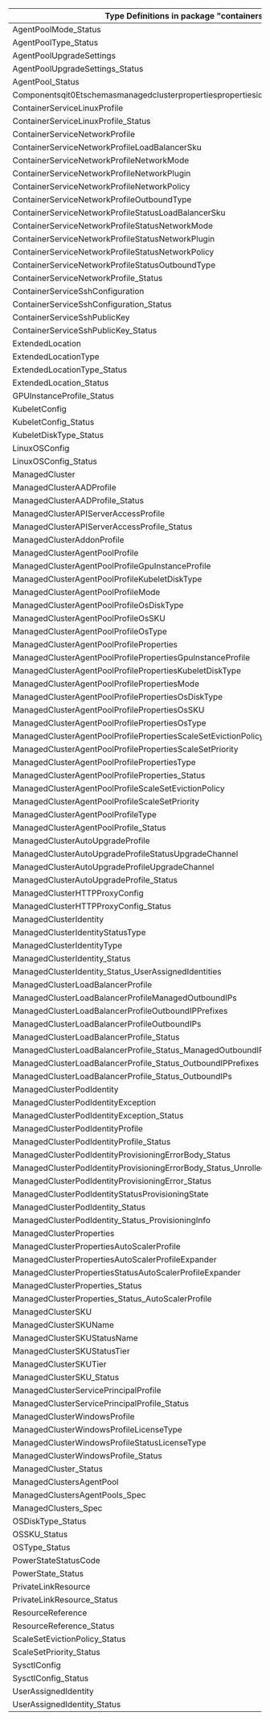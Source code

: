 | Type Definitions in package "containerservice"                                               | v1alpha1api20210501 | v1beta20210501 |
|----------------------------------------------------------------------------------------------|---------------------|----------------|
| AgentPoolMode_Status                                                                         | v1alpha1api20210501 | v1beta20210501 |
| AgentPoolType_Status                                                                         | v1alpha1api20210501 | v1beta20210501 |
| AgentPoolUpgradeSettings                                                                     | v1alpha1api20210501 | v1beta20210501 |
| AgentPoolUpgradeSettings_Status                                                              | v1alpha1api20210501 | v1beta20210501 |
| AgentPool_Status                                                                             | v1alpha1api20210501 | v1beta20210501 |
| Componentsqit0Etschemasmanagedclusterpropertiespropertiesidentityprofileadditionalproperties | v1alpha1api20210501 | v1beta20210501 |
| ContainerServiceLinuxProfile                                                                 | v1alpha1api20210501 | v1beta20210501 |
| ContainerServiceLinuxProfile_Status                                                          | v1alpha1api20210501 | v1beta20210501 |
| ContainerServiceNetworkProfile                                                               | v1alpha1api20210501 | v1beta20210501 |
| ContainerServiceNetworkProfileLoadBalancerSku                                                | v1alpha1api20210501 | v1beta20210501 |
| ContainerServiceNetworkProfileNetworkMode                                                    | v1alpha1api20210501 | v1beta20210501 |
| ContainerServiceNetworkProfileNetworkPlugin                                                  | v1alpha1api20210501 | v1beta20210501 |
| ContainerServiceNetworkProfileNetworkPolicy                                                  | v1alpha1api20210501 | v1beta20210501 |
| ContainerServiceNetworkProfileOutboundType                                                   | v1alpha1api20210501 | v1beta20210501 |
| ContainerServiceNetworkProfileStatusLoadBalancerSku                                          | v1alpha1api20210501 | v1beta20210501 |
| ContainerServiceNetworkProfileStatusNetworkMode                                              | v1alpha1api20210501 | v1beta20210501 |
| ContainerServiceNetworkProfileStatusNetworkPlugin                                            | v1alpha1api20210501 | v1beta20210501 |
| ContainerServiceNetworkProfileStatusNetworkPolicy                                            | v1alpha1api20210501 | v1beta20210501 |
| ContainerServiceNetworkProfileStatusOutboundType                                             | v1alpha1api20210501 | v1beta20210501 |
| ContainerServiceNetworkProfile_Status                                                        | v1alpha1api20210501 | v1beta20210501 |
| ContainerServiceSshConfiguration                                                             | v1alpha1api20210501 | v1beta20210501 |
| ContainerServiceSshConfiguration_Status                                                      | v1alpha1api20210501 | v1beta20210501 |
| ContainerServiceSshPublicKey                                                                 | v1alpha1api20210501 | v1beta20210501 |
| ContainerServiceSshPublicKey_Status                                                          | v1alpha1api20210501 | v1beta20210501 |
| ExtendedLocation                                                                             | v1alpha1api20210501 | v1beta20210501 |
| ExtendedLocationType                                                                         | v1alpha1api20210501 | v1beta20210501 |
| ExtendedLocationType_Status                                                                  | v1alpha1api20210501 | v1beta20210501 |
| ExtendedLocation_Status                                                                      | v1alpha1api20210501 | v1beta20210501 |
| GPUInstanceProfile_Status                                                                    | v1alpha1api20210501 | v1beta20210501 |
| KubeletConfig                                                                                | v1alpha1api20210501 | v1beta20210501 |
| KubeletConfig_Status                                                                         | v1alpha1api20210501 | v1beta20210501 |
| KubeletDiskType_Status                                                                       | v1alpha1api20210501 | v1beta20210501 |
| LinuxOSConfig                                                                                | v1alpha1api20210501 | v1beta20210501 |
| LinuxOSConfig_Status                                                                         | v1alpha1api20210501 | v1beta20210501 |
| ManagedCluster                                                                               | v1alpha1api20210501 | v1beta20210501 |
| ManagedClusterAADProfile                                                                     | v1alpha1api20210501 | v1beta20210501 |
| ManagedClusterAADProfile_Status                                                              | v1alpha1api20210501 | v1beta20210501 |
| ManagedClusterAPIServerAccessProfile                                                         | v1alpha1api20210501 | v1beta20210501 |
| ManagedClusterAPIServerAccessProfile_Status                                                  | v1alpha1api20210501 | v1beta20210501 |
| ManagedClusterAddonProfile                                                                   | v1alpha1api20210501 | v1beta20210501 |
| ManagedClusterAgentPoolProfile                                                               | v1alpha1api20210501 | v1beta20210501 |
| ManagedClusterAgentPoolProfileGpuInstanceProfile                                             | v1alpha1api20210501 | v1beta20210501 |
| ManagedClusterAgentPoolProfileKubeletDiskType                                                | v1alpha1api20210501 | v1beta20210501 |
| ManagedClusterAgentPoolProfileMode                                                           | v1alpha1api20210501 | v1beta20210501 |
| ManagedClusterAgentPoolProfileOsDiskType                                                     | v1alpha1api20210501 | v1beta20210501 |
| ManagedClusterAgentPoolProfileOsSKU                                                          | v1alpha1api20210501 | v1beta20210501 |
| ManagedClusterAgentPoolProfileOsType                                                         | v1alpha1api20210501 | v1beta20210501 |
| ManagedClusterAgentPoolProfileProperties                                                     | v1alpha1api20210501 | v1beta20210501 |
| ManagedClusterAgentPoolProfilePropertiesGpuInstanceProfile                                   | v1alpha1api20210501 | v1beta20210501 |
| ManagedClusterAgentPoolProfilePropertiesKubeletDiskType                                      | v1alpha1api20210501 | v1beta20210501 |
| ManagedClusterAgentPoolProfilePropertiesMode                                                 | v1alpha1api20210501 | v1beta20210501 |
| ManagedClusterAgentPoolProfilePropertiesOsDiskType                                           | v1alpha1api20210501 | v1beta20210501 |
| ManagedClusterAgentPoolProfilePropertiesOsSKU                                                | v1alpha1api20210501 | v1beta20210501 |
| ManagedClusterAgentPoolProfilePropertiesOsType                                               | v1alpha1api20210501 | v1beta20210501 |
| ManagedClusterAgentPoolProfilePropertiesScaleSetEvictionPolicy                               | v1alpha1api20210501 | v1beta20210501 |
| ManagedClusterAgentPoolProfilePropertiesScaleSetPriority                                     | v1alpha1api20210501 | v1beta20210501 |
| ManagedClusterAgentPoolProfilePropertiesType                                                 | v1alpha1api20210501 | v1beta20210501 |
| ManagedClusterAgentPoolProfileProperties_Status                                              | v1alpha1api20210501 | v1beta20210501 |
| ManagedClusterAgentPoolProfileScaleSetEvictionPolicy                                         | v1alpha1api20210501 | v1beta20210501 |
| ManagedClusterAgentPoolProfileScaleSetPriority                                               | v1alpha1api20210501 | v1beta20210501 |
| ManagedClusterAgentPoolProfileType                                                           | v1alpha1api20210501 | v1beta20210501 |
| ManagedClusterAgentPoolProfile_Status                                                        | v1alpha1api20210501 | v1beta20210501 |
| ManagedClusterAutoUpgradeProfile                                                             | v1alpha1api20210501 | v1beta20210501 |
| ManagedClusterAutoUpgradeProfileStatusUpgradeChannel                                         | v1alpha1api20210501 | v1beta20210501 |
| ManagedClusterAutoUpgradeProfileUpgradeChannel                                               | v1alpha1api20210501 | v1beta20210501 |
| ManagedClusterAutoUpgradeProfile_Status                                                      | v1alpha1api20210501 | v1beta20210501 |
| ManagedClusterHTTPProxyConfig                                                                | v1alpha1api20210501 | v1beta20210501 |
| ManagedClusterHTTPProxyConfig_Status                                                         | v1alpha1api20210501 | v1beta20210501 |
| ManagedClusterIdentity                                                                       | v1alpha1api20210501 | v1beta20210501 |
| ManagedClusterIdentityStatusType                                                             | v1alpha1api20210501 | v1beta20210501 |
| ManagedClusterIdentityType                                                                   | v1alpha1api20210501 | v1beta20210501 |
| ManagedClusterIdentity_Status                                                                | v1alpha1api20210501 | v1beta20210501 |
| ManagedClusterIdentity_Status_UserAssignedIdentities                                         | v1alpha1api20210501 | v1beta20210501 |
| ManagedClusterLoadBalancerProfile                                                            | v1alpha1api20210501 | v1beta20210501 |
| ManagedClusterLoadBalancerProfileManagedOutboundIPs                                          | v1alpha1api20210501 | v1beta20210501 |
| ManagedClusterLoadBalancerProfileOutboundIPPrefixes                                          | v1alpha1api20210501 | v1beta20210501 |
| ManagedClusterLoadBalancerProfileOutboundIPs                                                 | v1alpha1api20210501 | v1beta20210501 |
| ManagedClusterLoadBalancerProfile_Status                                                     | v1alpha1api20210501 | v1beta20210501 |
| ManagedClusterLoadBalancerProfile_Status_ManagedOutboundIPs                                  | v1alpha1api20210501 | v1beta20210501 |
| ManagedClusterLoadBalancerProfile_Status_OutboundIPPrefixes                                  | v1alpha1api20210501 | v1beta20210501 |
| ManagedClusterLoadBalancerProfile_Status_OutboundIPs                                         | v1alpha1api20210501 | v1beta20210501 |
| ManagedClusterPodIdentity                                                                    | v1alpha1api20210501 | v1beta20210501 |
| ManagedClusterPodIdentityException                                                           | v1alpha1api20210501 | v1beta20210501 |
| ManagedClusterPodIdentityException_Status                                                    | v1alpha1api20210501 | v1beta20210501 |
| ManagedClusterPodIdentityProfile                                                             | v1alpha1api20210501 | v1beta20210501 |
| ManagedClusterPodIdentityProfile_Status                                                      | v1alpha1api20210501 | v1beta20210501 |
| ManagedClusterPodIdentityProvisioningErrorBody_Status                                        | v1alpha1api20210501 | v1beta20210501 |
| ManagedClusterPodIdentityProvisioningErrorBody_Status_Unrolled                               | v1alpha1api20210501 | v1beta20210501 |
| ManagedClusterPodIdentityProvisioningError_Status                                            | v1alpha1api20210501 | v1beta20210501 |
| ManagedClusterPodIdentityStatusProvisioningState                                             | v1alpha1api20210501 | v1beta20210501 |
| ManagedClusterPodIdentity_Status                                                             | v1alpha1api20210501 | v1beta20210501 |
| ManagedClusterPodIdentity_Status_ProvisioningInfo                                            | v1alpha1api20210501 | v1beta20210501 |
| ManagedClusterProperties                                                                     | v1alpha1api20210501 | v1beta20210501 |
| ManagedClusterPropertiesAutoScalerProfile                                                    | v1alpha1api20210501 | v1beta20210501 |
| ManagedClusterPropertiesAutoScalerProfileExpander                                            | v1alpha1api20210501 | v1beta20210501 |
| ManagedClusterPropertiesStatusAutoScalerProfileExpander                                      | v1alpha1api20210501 | v1beta20210501 |
| ManagedClusterProperties_Status                                                              | v1alpha1api20210501 | v1beta20210501 |
| ManagedClusterProperties_Status_AutoScalerProfile                                            | v1alpha1api20210501 | v1beta20210501 |
| ManagedClusterSKU                                                                            | v1alpha1api20210501 | v1beta20210501 |
| ManagedClusterSKUName                                                                        | v1alpha1api20210501 | v1beta20210501 |
| ManagedClusterSKUStatusName                                                                  | v1alpha1api20210501 | v1beta20210501 |
| ManagedClusterSKUStatusTier                                                                  | v1alpha1api20210501 | v1beta20210501 |
| ManagedClusterSKUTier                                                                        | v1alpha1api20210501 | v1beta20210501 |
| ManagedClusterSKU_Status                                                                     | v1alpha1api20210501 | v1beta20210501 |
| ManagedClusterServicePrincipalProfile                                                        | v1alpha1api20210501 | v1beta20210501 |
| ManagedClusterServicePrincipalProfile_Status                                                 | v1alpha1api20210501 | v1beta20210501 |
| ManagedClusterWindowsProfile                                                                 | v1alpha1api20210501 | v1beta20210501 |
| ManagedClusterWindowsProfileLicenseType                                                      | v1alpha1api20210501 | v1beta20210501 |
| ManagedClusterWindowsProfileStatusLicenseType                                                | v1alpha1api20210501 | v1beta20210501 |
| ManagedClusterWindowsProfile_Status                                                          | v1alpha1api20210501 | v1beta20210501 |
| ManagedCluster_Status                                                                        | v1alpha1api20210501 | v1beta20210501 |
| ManagedClustersAgentPool                                                                     | v1alpha1api20210501 | v1beta20210501 |
| ManagedClustersAgentPools_Spec                                                               | v1alpha1api20210501 | v1beta20210501 |
| ManagedClusters_Spec                                                                         | v1alpha1api20210501 | v1beta20210501 |
| OSDiskType_Status                                                                            | v1alpha1api20210501 | v1beta20210501 |
| OSSKU_Status                                                                                 | v1alpha1api20210501 | v1beta20210501 |
| OSType_Status                                                                                | v1alpha1api20210501 | v1beta20210501 |
| PowerStateStatusCode                                                                         | v1alpha1api20210501 | v1beta20210501 |
| PowerState_Status                                                                            | v1alpha1api20210501 | v1beta20210501 |
| PrivateLinkResource                                                                          | v1alpha1api20210501 | v1beta20210501 |
| PrivateLinkResource_Status                                                                   | v1alpha1api20210501 | v1beta20210501 |
| ResourceReference                                                                            | v1alpha1api20210501 | v1beta20210501 |
| ResourceReference_Status                                                                     | v1alpha1api20210501 | v1beta20210501 |
| ScaleSetEvictionPolicy_Status                                                                | v1alpha1api20210501 | v1beta20210501 |
| ScaleSetPriority_Status                                                                      | v1alpha1api20210501 | v1beta20210501 |
| SysctlConfig                                                                                 | v1alpha1api20210501 | v1beta20210501 |
| SysctlConfig_Status                                                                          | v1alpha1api20210501 | v1beta20210501 |
| UserAssignedIdentity                                                                         | v1alpha1api20210501 | v1beta20210501 |
| UserAssignedIdentity_Status                                                                  | v1alpha1api20210501 | v1beta20210501 |
